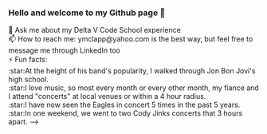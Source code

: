 ### Hello and welcome to my Github page 👋

<!--
**ymclapp/ymclapp** is a ✨ _special_ ✨ repository because its `README.md` (this file) appears on your GitHub profile.

Here are some ideas to get you started:

🔭 I’m currently working on an ecommerce project for my 401 class. 
<br/>
🌱 I’m currently learning Razor Pages, MVC, SendGrid, registering users, and logging in users  
<br/>
<! ---- 👯 I’m looking to collaborate on ... ---!>
<! ---- 🤔 I’m looking for help with ...---!>
💬 Ask me about my Delta V Code School experience
<br/>
📫 How to reach me: ymclapp@yahoo.com is the best way, but feel free to message me through LinkedIn too
<br/>
<! ---- 😄 Pronouns: ...---!>
⚡ Fun facts: 
<br/>
  :star:At the height of his band's popularity, I walked through Jon Bon Jovi's high school.  
<br/>
  :star:I love music, so most every month or every other month, my fiance and I attend "concerts" at local venues or within a 4 hour radius.  
<br/>
  :star:I have now seen the Eagles in concert 5 times in the past 5 years. 
<br/>
  :star:In one weekend, we went to two Cody Jinks concerts that 3 hours apart.  
-->
